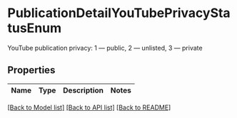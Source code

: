 # PublicationDetailYouTubePrivacyStatusEnum

YouTube publication privacy: 1 — public, 2 — unlisted, 3 — private 

## Properties

Name | Type | Description | Notes
------------ | ------------- | ------------- | -------------

[[Back to Model list]](../README.md#documentation-for-models) [[Back to API list]](../README.md#documentation-for-api-endpoints) [[Back to README]](../README.md)



